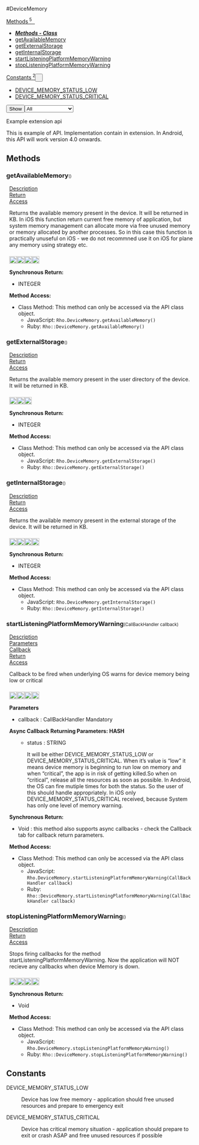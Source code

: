 #DeviceMemory
<div class="btn-group"><a href="#Methods" class="btn"><i class="icon-cog"></i> Methods<sup>&nbsp;5</sub></a><a class="btn dropdown-toggle" data-toggle="dropdown" data-target="#" href="#Methods" >  <span class="caret"></span>&nbsp;</a><ul class="dropdown-menu" style="max-height: 500px;overflow: auto;"><li class="disabled"><a tabindex="-1" href="#"><b><i>Methods - Class</i></b></a><li><a href="#mgetAvailableMemory" data-target="cMethodgetAvailableMemory" class="autouncollapse">getAvailableMemory</a></li><li><a href="#mgetExternalStorage" data-target="cMethodgetExternalStorage" class="autouncollapse">getExternalStorage</a></li><li><a href="#mgetInternalStorage" data-target="cMethodgetInternalStorage" class="autouncollapse">getInternalStorage</a></li><li><a href="#mstartListeningPlatformMemoryWarning" data-target="cMethodstartListeningPlatformMemoryWarning" class="autouncollapse">startListeningPlatformMemoryWarning</a></li><li><a href="#mstopListeningPlatformMemoryWarning" data-target="cMethodstopListeningPlatformMemoryWarning" class="autouncollapse">stopListeningPlatformMemoryWarning</a></li></li></ul></div><div class="btn-group"><a href="#Constants" class="btn"><i class="icon-warning-sign"></i> Constants<sup>&nbsp;2</sup></a><button href="#" class="btn dropdown-toggle" data-toggle="dropdown">  <span class="caret"></span>&nbsp;</button><ul class="dropdown-menu" style="max-height: 500px;overflow: auto;"><li><a href="#c0" data-target="rConstant0" class="autouncollapse">DEVICE_MEMORY_STATUS_LOW</a></li><li><a href="#c1" data-target="rConstant1" class="autouncollapse">DEVICE_MEMORY_STATUS_CRITICAL</a></li></ul></div><div class="btn-group pull-right"><button class="btn dropdown-toggle" id="apiFilterBtn" data-toggle="dropdown" href="#" title="Filter Properties and Methods"><i class="icon-filter "></i>Show</button><select id="apiFilter" class="dropdown-menu apiFilter"><option value="all">All</option><option value="js">JavaScript</option><option value="ruby">Ruby</option><option value="android">Android</option><option value="ios">iOS</option><option value="wm">Windows Mobile</option><option value="wp8">Windows Phone 8</option><option value="w32">Windows Desktop</option><option value="msi">MSI Only</option></select></div><div  id="apibody" style="overflow:auto;padding-right: 5px;">
<p>Example extension api</p>
<p>This is example of API. Implementation contain in extension. In Android, this API will work version 4.0 onwards.</p>


<a name='Methods'></a>
<h2><i class='icon-cog'></i>Methods</h2>

<div class="accordion" id="accordion"><a name ='mgetAvailableMemory'/><div class=' method  js ruby android ios' id='mgetAvailableMemory'><h3><strong  >getAvailableMemory</strong><span style='font-size:.7em;font-weight:normal;'>()</span></h3><ul class="nav nav-tabs" style="padding-left:8px"><li class='active'><a href="#mgetAvailableMemory1" data-toggle="tab">Description</a></li><li ><a href="#mgetAvailableMemory4" data-toggle="tab">Return</a></li><li ><a href="#mgetAvailableMemory6" data-toggle="tab">Access</a></li></ul><div class='tab-content' style='padding-left:8px' id='tc-getAvailableMemory'><div class="tab-pane fade active in" id="mgetAvailableMemory1"><p>Returns the available memory present in the device. It will be returned in KB. In iOS this function return current free memory of application, but system memory management can allocate more via free unused memory or memory allocated by another processes. So in this case this function is practically unuseful on iOS - we do not recommned use it on iOS for plane any memory using strategy etc.</p>
<p><div><p><img src="/img/js.png" style="width: 20px;padding-top: 8px" rel="tooltip" title="JavaScript"><img src="/img/ruby.png" style="width: 20px;padding-top: 8px" rel="tooltip" title="Ruby"><img src="/img/android.png" style="width: 20px;padding-top: 8px" rel="tooltip" title="Android"><img src="/img/ios.png" style="width: 20px;padding-top: 8px" rel="tooltip" title="iphone, ipod touch, ipad"></p></div></p></div><div class="tab-pane fade" id="mgetAvailableMemory2"></div><div class="tab-pane fade" id="mgetAvailableMemory3"></div><div class="tab-pane fade" id="mgetAvailableMemory4"><div><p><strong>Synchronous Return:</strong></p><ul><li>INTEGER</li></ul></div></div><div class="tab-pane fade" id="mgetAvailableMemory6"><div><p><strong>Method Access:</strong></p><ul><li><i class="icon-book"></i>Class Method: This method can only be accessed via the API class object. <ul><li>JavaScript: <code>Rho.DeviceMemory.getAvailableMemory()</code> </li><li>Ruby: <code>Rho::DeviceMemory.getAvailableMemory()</code></li></ul></li></ul></div></div></div>  </div><a name ='mgetExternalStorage'/><div class=' method  js ruby android' id='mgetExternalStorage'><h3><strong  >getExternalStorage</strong><span style='font-size:.7em;font-weight:normal;'>()</span></h3><ul class="nav nav-tabs" style="padding-left:8px"><li class='active'><a href="#mgetExternalStorage1" data-toggle="tab">Description</a></li><li ><a href="#mgetExternalStorage4" data-toggle="tab">Return</a></li><li ><a href="#mgetExternalStorage6" data-toggle="tab">Access</a></li></ul><div class='tab-content' style='padding-left:8px' id='tc-getExternalStorage'><div class="tab-pane fade active in" id="mgetExternalStorage1"><p>Returns the available memory present in the user directory of the device. It will be returned in KB.</p>
<p><div><p><img src="/img/js.png" style="width: 20px;padding-top: 8px" rel="tooltip" title="JavaScript"><img src="/img/ruby.png" style="width: 20px;padding-top: 8px" rel="tooltip" title="Ruby"><img src="/img/android.png" style="width: 20px;padding-top: 8px" rel="tooltip" title="Android"></p></div></p></div><div class="tab-pane fade" id="mgetExternalStorage2"></div><div class="tab-pane fade" id="mgetExternalStorage3"></div><div class="tab-pane fade" id="mgetExternalStorage4"><div><p><strong>Synchronous Return:</strong></p><ul><li>INTEGER</li></ul></div></div><div class="tab-pane fade" id="mgetExternalStorage6"><div><p><strong>Method Access:</strong></p><ul><li><i class="icon-book"></i>Class Method: This method can only be accessed via the API class object. <ul><li>JavaScript: <code>Rho.DeviceMemory.getExternalStorage()</code> </li><li>Ruby: <code>Rho::DeviceMemory.getExternalStorage()</code></li></ul></li></ul></div></div></div>  </div><a name ='mgetInternalStorage'/><div class=' method  js ruby android ios' id='mgetInternalStorage'><h3><strong  >getInternalStorage</strong><span style='font-size:.7em;font-weight:normal;'>()</span></h3><ul class="nav nav-tabs" style="padding-left:8px"><li class='active'><a href="#mgetInternalStorage1" data-toggle="tab">Description</a></li><li ><a href="#mgetInternalStorage4" data-toggle="tab">Return</a></li><li ><a href="#mgetInternalStorage6" data-toggle="tab">Access</a></li></ul><div class='tab-content' style='padding-left:8px' id='tc-getInternalStorage'><div class="tab-pane fade active in" id="mgetInternalStorage1"><p>Returns the available memory present in the external storage of the device. It will be returned in KB.</p>
<p><div><p><img src="/img/js.png" style="width: 20px;padding-top: 8px" rel="tooltip" title="JavaScript"><img src="/img/ruby.png" style="width: 20px;padding-top: 8px" rel="tooltip" title="Ruby"><img src="/img/android.png" style="width: 20px;padding-top: 8px" rel="tooltip" title="Android"><img src="/img/ios.png" style="width: 20px;padding-top: 8px" rel="tooltip" title="iphone, ipod touch, ipad"></p></div></p></div><div class="tab-pane fade" id="mgetInternalStorage2"></div><div class="tab-pane fade" id="mgetInternalStorage3"></div><div class="tab-pane fade" id="mgetInternalStorage4"><div><p><strong>Synchronous Return:</strong></p><ul><li>INTEGER</li></ul></div></div><div class="tab-pane fade" id="mgetInternalStorage6"><div><p><strong>Method Access:</strong></p><ul><li><i class="icon-book"></i>Class Method: This method can only be accessed via the API class object. <ul><li>JavaScript: <code>Rho.DeviceMemory.getInternalStorage()</code> </li><li>Ruby: <code>Rho::DeviceMemory.getInternalStorage()</code></li></ul></li></ul></div></div></div>  </div><a name ='mstartListeningPlatformMemoryWarning'/><div class=' method  js ruby android ios' id='mstartListeningPlatformMemoryWarning'><h3><strong  >startListeningPlatformMemoryWarning</strong><span style='font-size:.7em;font-weight:normal;'>(<span class='text-info'>CallBackHandler</span> callback)</span></h3><ul class="nav nav-tabs" style="padding-left:8px"><li class='active'><a href="#mstartListeningPlatformMemoryWarning1" data-toggle="tab">Description</a></li><li ><a href="#mstartListeningPlatformMemoryWarning2" data-toggle="tab">Parameters</a></li><li ><a href="#mstartListeningPlatformMemoryWarning3" data-toggle="tab">Callback</a></li><li ><a href="#mstartListeningPlatformMemoryWarning4" data-toggle="tab">Return</a></li><li ><a href="#mstartListeningPlatformMemoryWarning6" data-toggle="tab">Access</a></li></ul><div class='tab-content' style='padding-left:8px' id='tc-startListeningPlatformMemoryWarning'><div class="tab-pane fade active in" id="mstartListeningPlatformMemoryWarning1"><p>Callback to be fired when underlying OS warns for device memory being low or critical</p>
<p><div><p><img src="/img/js.png" style="width: 20px;padding-top: 8px" rel="tooltip" title="JavaScript"><img src="/img/ruby.png" style="width: 20px;padding-top: 8px" rel="tooltip" title="Ruby"><img src="/img/android.png" style="width: 20px;padding-top: 8px" rel="tooltip" title="Android"><img src="/img/ios.png" style="width: 20px;padding-top: 8px" rel="tooltip" title="iphone, ipod touch, ipad"></p></div></p></div><div class="tab-pane fade" id="mstartListeningPlatformMemoryWarning2"><div><p><strong>Parameters</strong></p><ul><li>callback : <span class='text-info'>CallBackHandler</span> <span class='label label-warning'>Mandatory</span> </li></ul></div></div><div class="tab-pane fade" id="mstartListeningPlatformMemoryWarning3"><div><p><strong>Async Callback Returning Parameters: <span class='text-info'>HASH</span></strong></p><ul><ul><li>status : <span class='text-info'>STRING</span><p><p>It will be either DEVICE_MEMORY_STATUS_LOW or DEVICE_MEMORY_STATUS_CRITICAL. When it&rsquo;s value is &ldquo;low&rdquo; it means device memory is beginning to run low on memory and when &ldquo;critical&rdquo;, the app is in
                                    risk of getting killed.So when on &ldquo;critical&rdquo;, release all the resources as soon as possible. In Android, the OS can fire mutiple times for both the status. So the user of this should handle appropriately. In iOS only DEVICE_MEMORY_STATUS_CRITICAL received, because System has only one level of memory warning.</p>
 </p></li></ul></ul></div></div><div class="tab-pane fade" id="mstartListeningPlatformMemoryWarning4"><div><p><strong>Synchronous Return:</strong></p><ul><li>Void : this method also supports async callbacks - check the Callback tab for callback return parameters.</li></ul></div></div><div class="tab-pane fade" id="mstartListeningPlatformMemoryWarning6"><div><p><strong>Method Access:</strong></p><ul><li><i class="icon-book"></i>Class Method: This method can only be accessed via the API class object. <ul><li>JavaScript: <code>Rho.DeviceMemory.startListeningPlatformMemoryWarning(<span class='text-info'>CallBackHandler</span> callback)</code> </li><li>Ruby: <code>Rho::DeviceMemory.startListeningPlatformMemoryWarning(<span class='text-info'>CallBackHandler</span> callback)</code></li></ul></li></ul></div></div></div>  </div><a name ='mstopListeningPlatformMemoryWarning'/><div class=' method  js ruby android ios' id='mstopListeningPlatformMemoryWarning'><h3><strong  >stopListeningPlatformMemoryWarning</strong><span style='font-size:.7em;font-weight:normal;'>()</span></h3><ul class="nav nav-tabs" style="padding-left:8px"><li class='active'><a href="#mstopListeningPlatformMemoryWarning1" data-toggle="tab">Description</a></li><li ><a href="#mstopListeningPlatformMemoryWarning4" data-toggle="tab">Return</a></li><li ><a href="#mstopListeningPlatformMemoryWarning6" data-toggle="tab">Access</a></li></ul><div class='tab-content' style='padding-left:8px' id='tc-stopListeningPlatformMemoryWarning'><div class="tab-pane fade active in" id="mstopListeningPlatformMemoryWarning1"><p>Stops firing callbacks for the method startListeningPlatformMemoryWarning. Now the application will NOT recieve any callbacks when device Memory is down.</p>
<p><div><p><img src="/img/js.png" style="width: 20px;padding-top: 8px" rel="tooltip" title="JavaScript"><img src="/img/ruby.png" style="width: 20px;padding-top: 8px" rel="tooltip" title="Ruby"><img src="/img/android.png" style="width: 20px;padding-top: 8px" rel="tooltip" title="Android"><img src="/img/ios.png" style="width: 20px;padding-top: 8px" rel="tooltip" title="iphone, ipod touch, ipad"></p></div></p></div><div class="tab-pane fade" id="mstopListeningPlatformMemoryWarning2"></div><div class="tab-pane fade" id="mstopListeningPlatformMemoryWarning3"></div><div class="tab-pane fade" id="mstopListeningPlatformMemoryWarning4"><div><p><strong>Synchronous Return:</strong></p><ul><li>Void</li></ul></div></div><div class="tab-pane fade" id="mstopListeningPlatformMemoryWarning6"><div><p><strong>Method Access:</strong></p><ul><li><i class="icon-book"></i>Class Method: This method can only be accessed via the API class object. <ul><li>JavaScript: <code>Rho.DeviceMemory.stopListeningPlatformMemoryWarning()</code> </li><li>Ruby: <code>Rho::DeviceMemory.stopListeningPlatformMemoryWarning()</code></li></ul></li></ul></div></div></div>  </div></div>
<a name='Constants'></a>
<h2><i class='icon-tag'></i>Constants</h2>

<div><dl  ><a name='c0'></a><dt>DEVICE_MEMORY_STATUS_LOW</dt><dd><p>Device has low free memory - application should free unused resources and prepare to emergency exit</p>
</dd><a name='c1'></a><dt>DEVICE_MEMORY_STATUS_CRITICAL</dt><dd><p>Device has critical memory situation - application should prepare to exit or crash ASAP and free unused resources if possible</p>
</dd></dl></div></div>